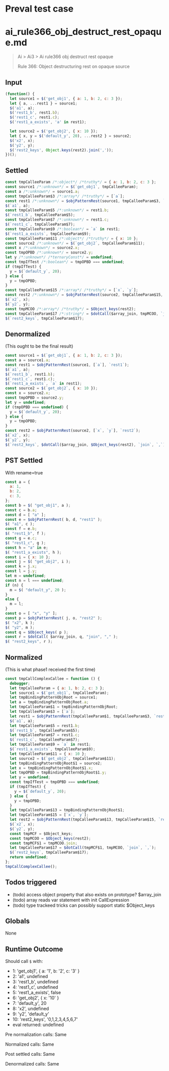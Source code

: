 # Preval test case

# ai_rule366_obj_destruct_rest_opaque.md

> Ai > Ai3 > Ai rule366 obj destruct rest opaque
>
> Rule 366: Object destructuring rest on opaque source

## Input

`````js filename=intro
(function() {
  let source1 = $('get_obj1', { a: 1, b: 2, c: 3 });
  let { a, ...rest1 } = source1;
  $('a1', a);
  $('rest1_b', rest1.b);
  $('rest1_c', rest1.c);
  $('rest1_a_exists', 'a' in rest1);

  let source2 = $('get_obj2', { x: 10 });
  let { x, y = $('default_y', 20), ...rest2 } = source2;
  $('x2', x);
  $('y2', y);
  $('rest2_keys', Object.keys(rest2).join(','));
})();
`````


## Settled


`````js filename=intro
const tmpCalleeParam /*:object*/ /*truthy*/ = { a: 1, b: 2, c: 3 };
const source1 /*:unknown*/ = $(`get_obj1`, tmpCalleeParam);
const a /*:unknown*/ = source1.a;
const tmpCalleeParam$3 /*:array*/ /*truthy*/ = [`a`];
const rest1 /*:unknown*/ = $objPatternRest(source1, tmpCalleeParam$3, `rest1`);
$(`a1`, a);
const tmpCalleeParam$5 /*:unknown*/ = rest1.b;
$(`rest1_b`, tmpCalleeParam$5);
const tmpCalleeParam$7 /*:unknown*/ = rest1.c;
$(`rest1_c`, tmpCalleeParam$7);
const tmpCalleeParam$9 /*:boolean*/ = `a` in rest1;
$(`rest1_a_exists`, tmpCalleeParam$9);
const tmpCalleeParam$11 /*:object*/ /*truthy*/ = { x: 10 };
const source2 /*:unknown*/ = $(`get_obj2`, tmpCalleeParam$11);
const x /*:unknown*/ = source2.x;
const tmpOPBD /*:unknown*/ = source2.y;
let y /*:unknown*/ /*ternaryConst*/ = undefined;
const tmpIfTest /*:boolean*/ = tmpOPBD === undefined;
if (tmpIfTest) {
  y = $(`default_y`, 20);
} else {
  y = tmpOPBD;
}
const tmpCalleeParam$15 /*:array*/ /*truthy*/ = [`x`, `y`];
const rest2 /*:unknown*/ = $objPatternRest(source2, tmpCalleeParam$15, `rest2`);
$(`x2`, x);
$(`y2`, y);
const tmpMCOO /*:array*/ /*truthy*/ = $Object_keys(rest2);
const tmpCalleeParam$17 /*:string*/ = $dotCall($array_join, tmpMCOO, `join`, `,`);
$(`rest2_keys`, tmpCalleeParam$17);
`````


## Denormalized
(This ought to be the final result)

`````js filename=intro
const source1 = $(`get_obj1`, { a: 1, b: 2, c: 3 });
const a = source1.a;
const rest1 = $objPatternRest(source1, [`a`], `rest1`);
$(`a1`, a);
$(`rest1_b`, rest1.b);
$(`rest1_c`, rest1.c);
$(`rest1_a_exists`, `a` in rest1);
const source2 = $(`get_obj2`, { x: 10 });
const x = source2.x;
const tmpOPBD = source2.y;
let y = undefined;
if (tmpOPBD === undefined) {
  y = $(`default_y`, 20);
} else {
  y = tmpOPBD;
}
const rest2 = $objPatternRest(source2, [`x`, `y`], `rest2`);
$(`x2`, x);
$(`y2`, y);
$(`rest2_keys`, $dotCall($array_join, $Object_keys(rest2), `join`, `,`));
`````


## PST Settled
With rename=true

`````js filename=intro
const a = {
  a: 1,
  b: 2,
  c: 3,
};
const b = $( "get_obj1", a );
const c = b.a;
const d = [ "a" ];
const e = $objPatternRest( b, d, "rest1" );
$( "a1", c );
const f = e.b;
$( "rest1_b", f );
const g = e.c;
$( "rest1_c", g );
const h = "a" in e;
$( "rest1_a_exists", h );
const i = { x: 10 };
const j = $( "get_obj2", i );
const k = j.x;
const l = j.y;
let m = undefined;
const n = l === undefined;
if (n) {
  m = $( "default_y", 20 );
}
else {
  m = l;
}
const o = [ "x", "y" ];
const p = $objPatternRest( j, o, "rest2" );
$( "x2", k );
$( "y2", m );
const q = $Object_keys( p );
const r = $dotCall( $array_join, q, "join", "," );
$( "rest2_keys", r );
`````


## Normalized
(This is what phase1 received the first time)

`````js filename=intro
const tmpCallComplexCallee = function () {
  debugger;
  let tmpCalleeParam = { a: 1, b: 2, c: 3 };
  let source1 = $(`get_obj1`, tmpCalleeParam);
  let tmpBindingPatternObjRoot = source1;
  let a = tmpBindingPatternObjRoot.a;
  let tmpCalleeParam$1 = tmpBindingPatternObjRoot;
  let tmpCalleeParam$3 = [`a`];
  let rest1 = $objPatternRest(tmpCalleeParam$1, tmpCalleeParam$3, `rest1`);
  $(`a1`, a);
  let tmpCalleeParam$5 = rest1.b;
  $(`rest1_b`, tmpCalleeParam$5);
  let tmpCalleeParam$7 = rest1.c;
  $(`rest1_c`, tmpCalleeParam$7);
  let tmpCalleeParam$9 = `a` in rest1;
  $(`rest1_a_exists`, tmpCalleeParam$9);
  let tmpCalleeParam$11 = { x: 10 };
  let source2 = $(`get_obj2`, tmpCalleeParam$11);
  let tmpBindingPatternObjRoot$1 = source2;
  let x = tmpBindingPatternObjRoot$1.x;
  let tmpOPBD = tmpBindingPatternObjRoot$1.y;
  let y = undefined;
  const tmpIfTest = tmpOPBD === undefined;
  if (tmpIfTest) {
    y = $(`default_y`, 20);
  } else {
    y = tmpOPBD;
  }
  let tmpCalleeParam$13 = tmpBindingPatternObjRoot$1;
  let tmpCalleeParam$15 = [`x`, `y`];
  let rest2 = $objPatternRest(tmpCalleeParam$13, tmpCalleeParam$15, `rest2`);
  $(`x2`, x);
  $(`y2`, y);
  const tmpMCF = $Object_keys;
  const tmpMCOO = $Object_keys(rest2);
  const tmpMCF$1 = tmpMCOO.join;
  let tmpCalleeParam$17 = $dotCall(tmpMCF$1, tmpMCOO, `join`, `,`);
  $(`rest2_keys`, tmpCalleeParam$17);
  return undefined;
};
tmpCallComplexCallee();
`````


## Todos triggered


- (todo) access object property that also exists on prototype? $array_join
- (todo) array reads var statement with init CallExpression
- (todo) type trackeed tricks can possibly support static $Object_keys


## Globals


None


## Runtime Outcome


Should call `$` with:
 - 1: 'get_obj1', { a: '1', b: '2', c: '3' }
 - 2: 'a1', undefined
 - 3: 'rest1_b', undefined
 - 4: 'rest1_c', undefined
 - 5: 'rest1_a_exists', false
 - 6: 'get_obj2', { x: '10' }
 - 7: 'default_y', 20
 - 8: 'x2', undefined
 - 9: 'y2', 'default_y'
 - 10: 'rest2_keys', '0,1,2,3,4,5,6,7'
 - eval returned: undefined

Pre normalization calls: Same

Normalized calls: Same

Post settled calls: Same

Denormalized calls: Same
